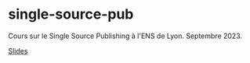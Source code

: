 # single-source-pub

Cours sur le Single Source Publishing à l'ENS de Lyon. Septembre 2023.

[Slides](https://servannemo.github.io/single-source-pub/)